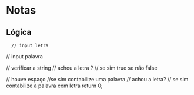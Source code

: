 # Notas

## Lógica
      // input letra

  // input palavra

  // verificar a string
  // achou a letra ?
      // se sim true se não false
  
  // houve espaço 
    //se sim contabilize uma palavra
        // achou a letra?
            // se sim contabilize a palavra com letra
  return 0;